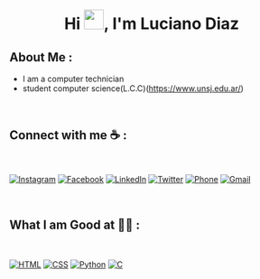 <h1 align="center">Hi <img src="https://media.giphy.com/media/hvRJCLFzcasrR4ia7z/giphy.gif" width="35">, I'm Luciano Diaz</h1>

## About Me :

- I am a computer technician
- student computer science(L.C.C)(https://www.unsj.edu.ar/)
<br>

## Connect with me ☕ :

<br>

[![Instagram](https://img.icons8.com/fluency/48/000000/instagram-new.png)](https://www.instagram.com/luchodiazz_/)
[![Facebook](https://img.icons8.com/fluency/48/000000/facebook.png)](https://www.facebook.com/profile.php?id=100038255418148)
[![LinkedIn](https://img.icons8.com/fluency/48/000000/linkedin.png)](https://www.linkedin.com/in/luciano-agustin-d%C3%ADaz-ogas-171b28280/)
[![Twitter](https://img.icons8.com/fluency/48/000000/twitter-squared.png)](https://twitter.com/luchodiazz7)
[![Phone](https://img.icons8.com/fluency/48/000000/phone-disconnected.png)](tel:+542645650131)
[![Gmail](https://img.icons8.com/fluency/48/000000/apple-mail.png)](mailto:lucianodiazogas@gmail.com)

<br>

## What I am Good at 🧑‍💻 :

<br>

[![HTML](https://img.icons8.com/color/48/html-5.png)](https://developer.mozilla.org/en-US/docs/Web/HTML)
[![CSS](https://img.icons8.com/color/48/css3.png)](https://developer.mozilla.org/en-US/docs/Web/CSS)
[![Python](https://img.icons8.com/color/48/python.png)](https://www.python.org/)
[![C](https://img.icons8.com/color/48/c-programming.png)](https://en.wikipedia.org/wiki/C_(programming_language))

<br>

